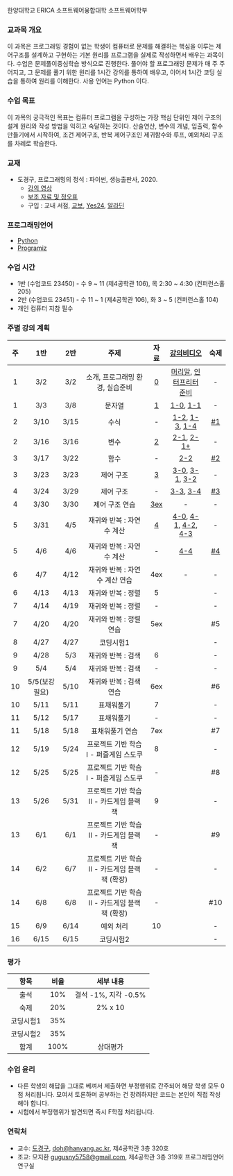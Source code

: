 한양대학교 ERICA 소프트웨어융합대학 소프트웨어학부

### 교과목 개요

이 과목은 프로그래밍 경험이 없는 학생이 컴퓨터로 문제를 해결하는 핵심을 이루는 제어구조를 설계하고 구현하는 기본 원리를 프로그램을 실제로 작성하면서 배우는 과목이다. 수업은 문제풀이중심학습 방식으로 진행한다. 풀어야 할 프로그래밍 문제가 매 주 주어지고, 그 문제를 풀기 위한 원리를 1시간 강의를 통하여 배우고, 이어서 1시간 코딩 실습을 통하여 원리를 이해한다. 사용 언어는 Python 이다.

### 수업 목표
이 과목의 궁극적인 목표는 컴퓨터 프로그램을 구성하는 가장 핵심 단위인 제어 구조의 설계 원리와 작성 방법을 익히고 숙달하는 것이다. 산술연산, 변수의 개념, 입출력, 함수만들기에서 시작하여, 조건 제어구조, 반복 제어구조인 제귀함수와 루프, 예외처리 구조를 차례로 학습한다.

### 교재
- 도경구, 프로그래밍의 정석 : 파이썬, 생능출판사, 2020.
  - [강의 영상](https://youtube.com/playlist?list=PL0UNsS2daHTyoDTctKpITfbW1UtR5ig6L)
  - [보조 자료 및 정오표](https://drive.google.com/drive/folders/1RMa0oL91nP98BOVWfx0tYWFbhhU5VjKy?usp=sharing)
  - 구입 : 교내 서점, [교보](http://www.kyobobook.co.kr/product/detailViewKor.laf?mallGb=KOR&ejkGb=KOR&barcode=9788970504735&orderClick=LA6), [Yes24](http://www.yes24.com/Product/Goods/96546953), [알라딘](https://www.aladin.co.kr/shop/wproduct.aspx?ItemId=259540630)

### 프로그래밍언어
- [Python](https://www.python.org/)
- [Programiz](https://www.programiz.com/python-programming/online-compiler/)

### 수업 시간

- 1반 (수업코드 23450) - 수 9 ~ 11 (제4공학관 106), 목 2:30 ~ 4:30 (컨퍼런스홀 205)
- 2반 (수업코드 23451) - 수 11 ~ 1 (제4공학관 106), 화 3 ~ 5 (컨퍼런스홀 104)
- 개인 컴퓨터 지참 필수

### 주별 강의 계획

| 주 | 1반 | 2반 | 주제 | 자료 | [강의비디오](https://youtube.com/playlist?list=PL0UNsS2daHTyoDTctKpITfbW1UtR5ig6L) | 숙제 |
|:----:|:-----:|:-----:|:-----:|:-----:|:-----:|:-----:|
|  1  | 3/2 | 3/2 | 소개, 프로그래밍 환경, 실습준비 | [0](chapter0.pdf) | [머리말](https://youtu.be/8ymoTOh-S64), [인터프리터 준비](https://youtu.be/kzd5YqgZ7ZI) | - |
|  1  | 3/3 | 3/8 | 문자열 | [1](chapter1.pdf) | [1-0](https://youtu.be/ELYgp3tbbWA), [1-1](https://youtu.be/FqqoJxUfJXU) | - |
|  2  | 3/10 | 3/15 | 수식 | - |  [1-2](https://youtu.be/dB3k-8c9xyw), [1-3](https://youtu.be/G2YRBvgiLQM), [1-4](https://youtu.be/pBUJIPDO9Jc) | [#1](hw1.md) |
|  2  | 3/16 | 3/16 | 변수 | [2](chapter2.pdf) |  [2-1](https://youtu.be/jUf_Whd84Js), [2-1+](https://youtu.be/FucqINsag-w) | - |
|  3  | 3/17 | 3/22 | 함수 | - |  [2-2](https://youtu.be/rhnkRaDvKVI) | [#2](hw2.md) |
|  3  | 3/23 | 3/23 | 제어 구조 | [3](chapter3.pdf) | [3-0](https://youtu.be/Cd2rES5DCPQ), [3-1](https://youtu.be/7p7LDxkmme0), [3-2](https://youtu.be/hS7DEkzY_1Y)  | - |
|  4  | 3/24 | 3/29 | 제어 구조 | - | [3-3](https://youtu.be/XTZ5UFAz_6k), [3-4](https://youtu.be/yqxfcuyxyzE)  | [#3](hw3.md) |
|  4  | 3/30 | 3/30 | 제어 구조 연습 | [3ex](chapter3ex.pdf) | - | - |
|  5  | 3/31 | 4/5 | 재귀와 반복 : 자연수 계산 | [4](chapter4.pdf) | [4-0](https://youtu.be/o27l5UIiMvM), [4-1](https://youtu.be/aiHlnAA-vew), [4-2](https://youtu.be/opFurOKDs6A), [4-3](https://youtu.be/04yeowFdYFQ) | - |
|  5  | 4/6 | 4/6 | 재귀와 반복 : 자연수 계산 | - | [4-4](https://youtu.be/eCSoHZj1LFM)  | [#4](hw4.md) |
|  6  | 4/7 | 4/12 | 재귀와 반복 : 자연수 계산 연습 | 4ex | - | - |
|  6  | 4/13 | 4/13 | 재귀와 반복 : 정렬 | 5 |   | - |
|  7  | 4/14 | 4/19 | 재귀와 반복 : 정렬 | - |   | - |
|  7  | 4/20 | 4/20 | 재귀와 반복 : 정렬 연습 | 5ex |   | #5 |
|  8  | 4/27 | 4/27 | 코딩시험1 | |   | - |
|  9  | 4/28 | 5/3 | 재귀와 반복 : 검색 | 6 |   | - |
|  9  | 5/4 | 5/4 | 재귀와 반복 : 검색 | - |   | - |
|  10  | 5/5(보강필요) | 5/10 | 재귀와 반복 : 검색 연습 | 6ex |   | #6 |
|  10 | 5/11 | 5/11 | 표채워풀기 | 7 |   | - |
|  11 | 5/12 | 5/17 | 표채워풀기 | - |   | - |
|  11 | 5/18 | 5/18 | 표채워풀기 연습 | 7ex |   | #7 |
|  12 | 5/19 | 5/24 | 프로젝트 기반 학습 I - 퍼즐게임 스도쿠 | 8 |   | - |
|  12 | 5/25 | 5/25 | 프로젝트 기반 학습 I - 퍼즐게임 스도쿠 | - |   | #8 |
|  13 | 5/26 | 5/31 | 프로젝트 기반 학습 II - 카드게임 블랙잭 | 9 |   | - |
|  13 | 6/1 | 6/1 | 프로젝트 기반 학습 II - 카드게임 블랙잭 | - |   | #9 |
|  14 | 6/2| 6/7 | 프로젝트 기반 학습 II - 카드게임 블랙잭 (확장) | - |   | - |
|  14 | 6/8| 6/8 | 프로젝트 기반 학습 II - 카드게임 블랙잭 (확장) | - |   | #10 |
|  15 | 6/9 | 6/14 | 예외 처리 | 10 |   | - |
|  16 | 6/15 | 6/15 | 코딩시험2 |  |   | - |

### 평가

| 항목 | 비율 | 세부 내용 |
|:---:|:---:|:---:|
| 출석 | 10% | 결석 -1%, 지각 -0.5% |
| 숙제 | 20% | 2% x 10 |
| 코딩시험1 | 35% |  |
| 코딩시험2 | 35% |  |
| 합계 | 100% | 상대평가 | 

### 수업 윤리
- 다른 학생의 해답을 그대로 베껴서 제출하면 부정행위로 간주되어 해당 학생 모두 0점 처리됩니다. 모여서 토론하며 공부하는 건 장려하지만 코드는 본인이 직접 작성해야 합니다.
- 시험에서 부정행위가 발견되면 즉시 F학점 처리됩니다.

### 연락처

-	교수: [도경구](http://doggzone.github.io/home), doh@hanyang.ac.kr, 제4공학관 3층 320호
-	조교: 모지환 gugusny5758@gmail.com, 제4공학관 3층 319호 프로그래밍언어연구실
